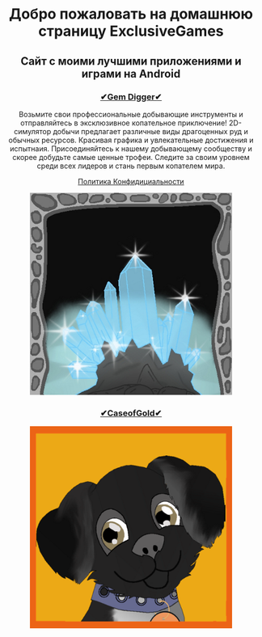 <head>
 <title>Тренажёры — HTML Academy</title>
</head>
<body>
<h1 align="center">Добро пожаловать на домашнюю страницу ExclusiveGames</h1>
<h2 align="center">Сайт с моими лучшими приложениями и играми на Android</h2>

 <h3 align="center"><a href="https://play.google.com/store/apps/details?id=com.digger" target="_blank">✔Gem Digger✔</a></h3>
 
 <p align="center">Возьмите свои профессиональные добывающие инструменты и отправляйтесь в эксклюзивное копательное приключение!
2D-симулятор добычи предлагает различные виды  драгоценных руд и обычных ресурсов. Красивая графика и увлекательные достижения и испытнаия. Присоединяйтесь к нашему добывающему сообществу и скорее добудьте самые ценные трофеи. Следите за своим уровнем среди всех лидеров и стань первым копателем мира.</p>

<p align="center"><a href="https://exclusivegames.github.io/Privacy" target="_blank">Политика Конфидициальности</a></p>

 <p align="center"><img src="ikon.png"  width="400" height="400" alt="pic"></p>

<h3 align="center"><a href="https://play.google.com/store/apps/details?id=com.clickmoney" target="_blank">✔CaseofGold✔</a></h3>

<p align="center"><img src="ava_umka.png"  width="400" height="400" alt="pic"></p>

</body>




